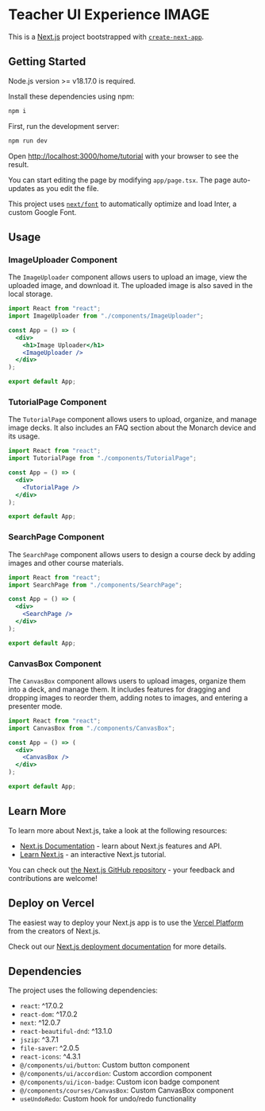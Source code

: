 # Teacher UI Experience IMAGE

This is a [Next.js](https://nextjs.org/) project bootstrapped with [`create-next-app`](https://github.com/vercel/next.js/tree/canary/packages/create-next-app).

## Getting Started

Node.js version >= v18.17.0 is required.

Install these dependencies using npm:

```bash
npm i
```

First, run the development server:

```bash
npm run dev
```





Open [http://localhost:3000/home/tutorial](http://localhost:3000/home/tutorial) with your browser to see the result.

You can start editing the page by modifying `app/page.tsx`. The page auto-updates as you edit the file.

This project uses [`next/font`](https://nextjs.org/docs/basic-features/font-optimization) to automatically optimize and load Inter, a custom Google Font.


## Usage

### ImageUploader Component

The `ImageUploader` component allows users to upload an image, view the uploaded image, and download it. The uploaded image is also saved in the local storage.

```jsx
import React from "react";
import ImageUploader from "./components/ImageUploader";

const App = () => (
  <div>
    <h1>Image Uploader</h1>
    <ImageUploader />
  </div>
);

export default App;
```

### TutorialPage Component

The `TutorialPage` component allows users to upload, organize, and manage image decks. It also includes an FAQ section about the Monarch device and its usage.

```jsx
import React from "react";
import TutorialPage from "./components/TutorialPage";

const App = () => (
  <div>
    <TutorialPage />
  </div>
);

export default App;
```

### SearchPage Component

The `SearchPage` component allows users to design a course deck by adding images and other course materials.

```jsx
import React from "react";
import SearchPage from "./components/SearchPage";

const App = () => (
  <div>
    <SearchPage />
  </div>
);

export default App;
```

### CanvasBox Component

The `CanvasBox` component allows users to upload images, organize them into a deck, and manage them. It includes features for dragging and dropping images to reorder them, adding notes to images, and entering a presenter mode.

```jsx
import React from "react";
import CanvasBox from "./components/CanvasBox";

const App = () => (
  <div>
    <CanvasBox />
  </div>
);

export default App;
```



## Learn More

To learn more about Next.js, take a look at the following resources:

- [Next.js Documentation](https://nextjs.org/docs) - learn about Next.js features and API.
- [Learn Next.js](https://nextjs.org/learn) - an interactive Next.js tutorial.

You can check out [the Next.js GitHub repository](https://github.com/vercel/next.js/) - your feedback and contributions are welcome!

## Deploy on Vercel

The easiest way to deploy your Next.js app is to use the [Vercel Platform](https://vercel.com/new?utm_medium=default-template&filter=next.js&utm_source=create-next-app&utm_campaign=create-next-app-readme) from the creators of Next.js.

Check out our [Next.js deployment documentation](https://nextjs.org/docs/deployment) for more details.

## Dependencies

The project uses the following dependencies:

- `react`: ^17.0.2
- `react-dom`: ^17.0.2
- `next`: ^12.0.7
- `react-beautiful-dnd`: ^13.1.0
- `jszip`: ^3.7.1
- `file-saver`: ^2.0.5
- `react-icons`: ^4.3.1
- `@/components/ui/button`: Custom button component
- `@/components/ui/accordion`: Custom accordion component
- `@/components/ui/icon-badge`: Custom icon badge component
- `@/components/courses/CanvasBox`: Custom CanvasBox component
- `useUndoRedo`: Custom hook for undo/redo functionality


